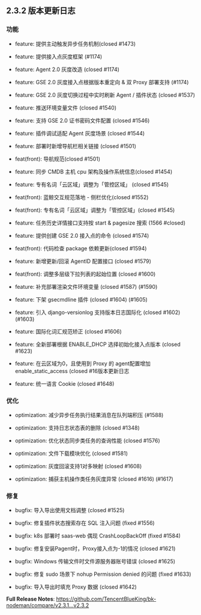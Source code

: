 
## 2.3.2 版本更新日志


### 功能

- feature: 提供主动触发异步任务机制(closed #1473)

- feature: 提供接入点灰度框架 (#1174)

- feature: Agent 2.0 灰度改造 (closed #1174)

- feature: GSE 2.0 灰度接入点根据版本重定向 & 双 Proxy 部署支持 (#1174)

- feature: GSE 2.0 灰度切换过程中实时刷新 Agent / 插件状态 (closed #1537)

- feature: 推送环境变量文件 (closed #1540)

- feature: 支持 GSE 2.0 证书密码文件配置 (closed #1546)

- feature:  插件调试适配 Agent 灰度场景 (closed #1544)

- feature: 部署时新增导航栏相关链接 (closed #1501)

- feat(front): 导航规范(closed #1501)

- feature: 同步 CMDB 主机 cpu 架构及操作系统信息(closed #1454)

- feature:  专有名词「云区域」调整为「管控区域」 (closed #1545)

- feat(front): 蓝鲸交互规范落地 - 侧栏优化(closed #1552)

- feat(front): 专有名词「云区域」调整为「管控区域」(closed #1545)

- feature:  任务历史详情接口支持按 start & pagesize 搜索 (1566 #closed)

- feature:  提供创建 GSE 2.0 接入点的命令 (closed #1574)

- feat(front): 代码检查 package 依赖更新(closed #1594)

- feature:  新增更新/回滚 AgentID 配置接口 (closed #1579)

- feat(front): 调整多层级下拉列表的起始位置 (closed #1600)

- feature:  补充部署渲染文件环境变量 (closed #1587) (#1590)

- feature:  下架 gsecmdline 插件 (closed #1604) (#1605)

- feature:  引入 django-versionlog 支持版本日志国际化 (closed #1602) (#1603)

- feature:  国际化词汇规范矫正 (closed #1606)

- feature:  全新部署根据 ENABLE_DHCP 选择初始化接入点版本 (closed #1623)

- feature:  在云区域为0，且使用到 Proxy 的 agent配置增加enable_static_access (closed #16版本更新日志

- feature:  统一语言 Cookie (closed #1648)


### 优化

- optimization: 减少异步任务执行结果消息在队列端积压 (#1588)

- optimization:  支持日志状态表的删除 (closed #1348)

- optimization: 优化状态同步类任务的查询性能 (closed #1576)

- optimization: 文件下载模块优化 (closed #1581)

- optimization:  灰度回滚支持1对多映射 (closed #1608)

- optimization:  捕获主机操作类任务灰度异常 (closed #1616) (#1617)


### 修复

- bugfix:  导入导出使用文档调整 (closed #1525)

- bugfix: 修复插件状态搜索存在 SQL 注入问题 (fixed #1556)

- bugfix: k8s 部署时 saas-web 偶现 CrashLoopBackOff (fixed #1584)

- bugfix:  修复安装Pagent时，Proxy接入点为-1的情况 (closed #1621)

- bugfix:  Windows 传输文件时文件源服务器账号错误 (closed #1625)

- bugfix: 修复 sudo 场景下 nohup Permission denied 的问题 (fixed #1633)

- bugfix:  导入导出时填充 Proxy 数据 (closed #1642)



**Full Release Notes**: https://github.com/TencentBlueKing/bk-nodeman/compare/v2.3.1...v2.3.2

